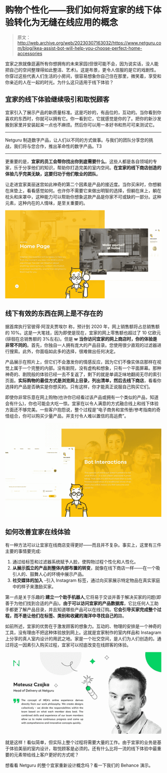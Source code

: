 # 购物个性化——我们如何将宜家的线下体验转化为无缝在线应用的概念

> 原文：<http://web.archive.org/web/20230307163032/https://www.netguru.com/blog/ikea-assist-bot-will-help-you-choose-perfect-home-accessories>

 宜家之旅就像逛遍所有你想拥有的未来家园(但很可能不会，因为说实话，没人能把自己的空间整理得如此整洁、艺术)。这是布景，更令人信服的是它的戏剧性。你穿过这些代表人们生活的小房间，很容易想象你自己住在那里，微笑着，享受和你亲近的人在一起的时光。为什么这只适用于线下体验？

## 宜家的线下体验继续吸引和取悦顾客

宜家引入了展示产品的新质量标准。这是巧妙的，有品位的，互动的。当你看到你喜欢的东西时，你就可以拥有它。你一看到它，它就感觉是你的了。把你的新沙发搬到家里并安装起来一点也不麻烦。然后你可以用一本好书和热可可来测试它。

* * *

Netguru 制造数字产品，让人们以不同的方式做事。与我们的团队分享您的挑战，我们将与您合作，推出革命性的数字产品。T3

* * *

更重要的是，**宜家的员工会帮你找出你到底需要什么**。这些人都是各自领域的专家，乐于分享他们的知识，帮助你打造完美的室内空间。**在宜家的线下商店创造的体验几乎完美无缺，这要归功于他们敬业的团队**。

让走进宜家美丽迷宫如此神奇的第二个因素是产品的接近度。当你买床时，你想躺在床垫上，看看感觉如何。也许你不需要它来做出明智的选择，但躺在床上，躺在枕头和床罩中，这种能力可以帮助你想象这款产品是你家不可或缺的一部分。这种元素，这种内在的人情味，是至关重要的。

![Home page of Netguru concept for IKEA](img/8732140dc4254bca925b912de3953274.png)

## 线下有效的东西在网上是不存在的

据首席执行官彼得·阿涅夫贾埃尔 称，预计到 2020 年，网上销售额将占总销售额的 10%。这是一大笔钱，因为即使是现在，宜家的网上零售额也超过了 10 亿欧元(徘徊在总销售额的 3%左右)。但是 **w** **当你访问宜家的网上商店时，你的体验是非常不同的**。首先，你独自一人拥有庞大的产品目录。您使用很少直观的过滤器进行搜索。此外，你面临如此多的选择，很难做出任何决定。

产品展示在照片上，但它们不会激发你的情感反应，因为它们不像实体店那样在视觉上属于一个完整的内部。没有剧院，没有虚构和想象，只有一个平面屏幕。那种神奇的、剧院般的体验已经一去不复返了，剩下的就是单调乏味地翻阅无尽的索引页面。**实际购物的最佳方式是浏览网上目录，列出清单，然后去线下商店**，看看你选择的产品是否确实是你想买的。只有这样，你才能真正说服自己购买它们。

即使你非常乐意在网上购物(也许你已经看过该产品或拥有一个类似的产品，知道会有什么)，你也可能会大吃一惊。宜家在以令人满意的方式融合线上和线下体验方面还不够完美。一些客户抱怨说，整个过程是“电子商务和宣传册/参考指南的奇怪组合，你可以购买少量产品，并支付令人难以置信的高运费”。

![Gif presenting bot interactions](img/fed7935fc3f14d58041f570cdf207dd0.png)

## 如何改善宜家在线体验

有一种方法可以让宜家在线商店变得更好——而且并不复杂。事实上，这里有三件主要的事情要完成:

1.  通过给标签和过滤器系统赋予人脸，使购物过程个性化和人性化。
2.  **从展示孤立的产品到整体内部布置的转变**，就像在线下商店一样——在一个吸引人的、鼓舞人心的环境中展示产品。
3.  **社交媒体的加入** -引入 Instagram 标签，通过向买家展示特定物品在真实家庭中的样子来激励买家。

第一点是关于乐趣的:**建立一个助手机器人**,它将易于交谈并善于解决买家的问题(即善于为他们找到合适的产品)。**由于可以访问宜家的产品数据库**，它比任何人工助手都更了解产品目录，并且知道哪些产品可以在线订购。**它会引导买家完成整个过程，而不是让他们在标签、类别和收藏的海洋中寻找自己的**路。

如前所述，宜家的优势在于激发顾客的想象力。互动的、物理的安排是一个神奇的工具，没有理由不把这种体验放到网上。这就是宜家制作的室内样品和 Instagram 上分享的真人室内设计的用武之地。家是一个社交空间，是人们为人们创造的。通过将这一因素引入购买过程，宜家可以彻底改变在线顾客的体验。

![Quote Mateusz Czajka](img/4f979b081ca6664c9d163b7befa47fb3.png)

就是这样！看似简单，但实际上整个过程将需要大量的工作。由于宜家的业务是基于体验美丽的室内设计，取悦顾客是必须的。还有什么比将一流的线下体验中最重要的元素带给线上客户更好的方式呢？

想看看 Netguru 的整个宜家重新设计概念吗？看一下我们的 Behance 演示。